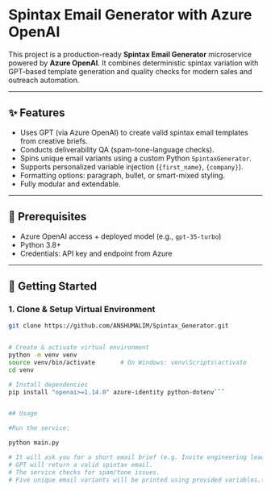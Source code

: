 # Spintax Email Generator with Azure OpenAI

This project is a production-ready **Spintax Email Generator** microservice powered by **Azure OpenAI**. It combines deterministic spintax variation with GPT-based template generation and quality checks for modern sales and outreach automation.

---

## ✨ Features

- Uses GPT (via Azure OpenAI) to create valid spintax email templates from creative briefs.
- Conducts deliverability QA (spam-tone-language checks).
- Spins unique email variants using a custom Python `SpintaxGenerator`.
- Supports personalized variable injection (`{first_name}`, `{company}`).
- Formatting options: paragraph, bullet, or smart-mixed styling.
- Fully modular and extendable.

---

## 🧰 Prerequisites

- Azure OpenAI access + deployed model (e.g., `gpt-35-turbo`)
- Python 3.8+
- Credentials: API key and endpoint from Azure

---

## 🚀 Getting Started

### 1. Clone & Setup Virtual Environment

```bash
git clone https://github.com/ANSHUMALIM/Spintax_Generator.git


# Create & activate virtual environment
python -m venv venv
source venv/bin/activate       # On Windows: venv\Scripts\activate
cd venv

# Install dependencies
pip install "openai>=1.14.0" azure-identity python-dotenv```


## Usage

#Run the service:

python main.py

# It will ask you for a short email brief (e.g. Invite engineering leads to a demo).
# GPT will return a valid spintax email.
# The service checks for spam/tone issues.
# Five unique email variants will be printed using provided variables.(which can be changed further)
